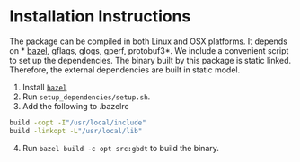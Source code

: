 # Installation Instructions

The package can be compiled in both Linux and OSX platforms.
It depends on * [bazel](bazel.io), gflags, glogs, gperf, protobuf3*.
We include a convenient script to set up the dependencies. The binary
built by this package is static linked. Therefore, the external dependencies
are built in static model.

1. Install [`bazel`](bazel.io)
2. Run `setup_dependencies/setup.sh`.
3. Add the following to .bazelrc
```sh
build -copt -I"/usr/local/include"
build -linkopt -L"/usr/local/lib"
```
4. Run `bazel build -c opt src:gbdt` to build the binary.
